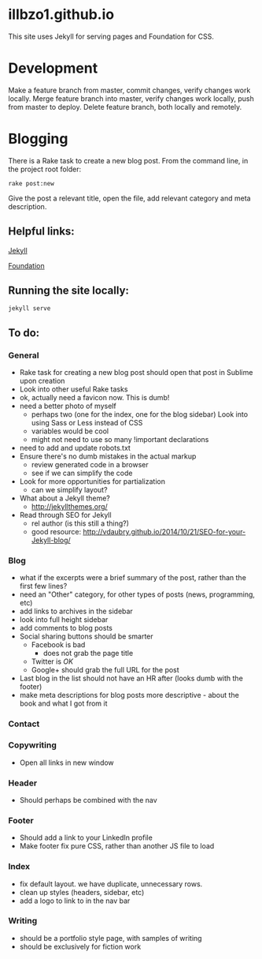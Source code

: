# illbzo1.github.io
This site uses Jekyll for serving pages and Foundation for CSS.

# Development

Make a feature branch from master, commit changes, verify changes work locally.
Merge feature branch into master, verify changes work locally, push from master to deploy.
Delete feature branch, both locally and remotely.

# Blogging

There is a Rake task to create a new blog post. From the command line, in the project root folder:

    rake post:new

Give the post a relevant title, open the file, add relevant category and meta description.

## Helpful links:

[Jekyll](http://jekyllrb.com/)

[Foundation](http://foundation.zurb.com/)

## Running the site locally:

    jekyll serve

## To do:

### General
  * Rake task for creating a new blog post should open that post in Sublime upon creation
  * Look into other useful Rake tasks
  * ok, actually need a favicon now. This is dumb!
  * need a better photo of myself
    - perhaps two (one for the index, one for the blog sidebar)
  Look into using Sass or Less instead of CSS
    - variables would be cool
    - might not need to use so many !important declarations
  * need to add and update robots.txt
  * Ensure there's no dumb mistakes in the actual markup
    - review generated code in a browser
    - see if we can simplify the code
  * Look for more opportunities for partialization
    - can we simplify layout?
  * What about a Jekyll theme?
    - http://jekyllthemes.org/
  * Read through SEO for Jekyll
    - rel author (is this still a thing?)
    - good resource: http://vdaubry.github.io/2014/10/21/SEO-for-your-Jekyll-blog/

### Blog
  * what if the excerpts were a brief summary of the post, rather than the first few lines?
  * need an "Other" category, for other types of posts (news, programming, etc)
  * add links to archives in the sidebar
  * look into full height sidebar
  * add comments to blog posts
  * Social sharing buttons should be smarter
    - Facebook is bad
      * does not grab the page title
    - Twitter is *OK*
    - Google+ should grab the full URL for the post
  * Last blog in the list should not have an HR after (looks dumb with the footer)
  * make meta descriptions for blog posts more descriptive - about the book and what I got from it

### Contact

### Copywriting
  * Open all links in new window

### Header
  * Should perhaps be combined with the nav

### Footer
  * Should add a link to your LinkedIn profile
  * Make footer fix pure CSS, rather than another JS file to load

### Index
  * fix default layout. we have duplicate, unnecessary rows.
  * clean up styles (headers, sidebar, etc)
  * add a logo to link to in the nav bar

### Writing
  * should be a portfolio style page, with samples of writing
  * should be exclusively for fiction work